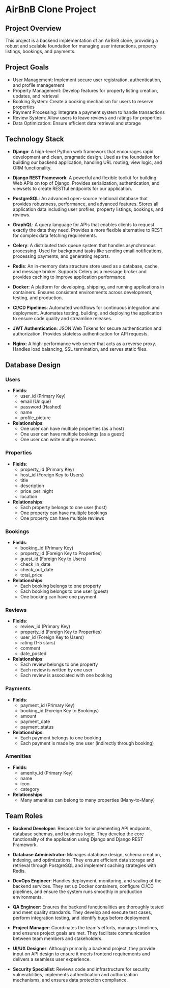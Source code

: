 # AirBnB Clone Project

## Project Overview

This project is a backend implementation of an AirBnB clone, providing a robust and scalable foundation for managing user interactions, property listings, bookings, and payments.

## Project Goals

- User Management: Implement secure user registration, authentication, and profile management
- Property Management: Develop features for property listing creation, updates, and retrieval
- Booking System: Create a booking mechanism for users to reserve properties
- Payment Processing: Integrate a payment system to handle transactions
- Review System: Allow users to leave reviews and ratings for properties
- Data Optimization: Ensure efficient data retrieval and storage

## Technology Stack

- **Django**: A high-level Python web framework that encourages rapid development and clean, pragmatic design. Used as the foundation for building our backend application, handling URL routing, view logic, and ORM functionality.

- **Django REST Framework**: A powerful and flexible toolkit for building Web APIs on top of Django. Provides serialization, authentication, and viewsets to create RESTful endpoints for our application.

- **PostgreSQL**: An advanced open-source relational database that provides robustness, performance, and advanced features. Stores all application data including user profiles, property listings, bookings, and reviews.

- **GraphQL**: A query language for APIs that enables clients to request exactly the data they need. Provides a more flexible alternative to REST for complex data fetching requirements.

- **Celery**: A distributed task queue system that handles asynchronous processing. Used for background tasks like sending email notifications, processing payments, and generating reports.

- **Redis**: An in-memory data structure store used as a database, cache, and message broker. Supports Celery as a message broker and provides caching to improve application performance.

- **Docker**: A platform for developing, shipping, and running applications in containers. Ensures consistent environments across development, testing, and production.

- **CI/CD Pipelines**: Automated workflows for continuous integration and deployment. Automates testing, building, and deploying the application to ensure code quality and streamline releases.

- **JWT Authentication**: JSON Web Tokens for secure authentication and authorization. Provides stateless authentication for API requests.

- **Nginx**: A high-performance web server that acts as a reverse proxy. Handles load balancing, SSL termination, and serves static files.

## Database Design

### Users
- **Fields**:
  - user_id (Primary Key)
  - email (Unique)
  - password (Hashed)
  - name
  - profile_picture
- **Relationships**:
  - One user can have multiple properties (as a host)
  - One user can have multiple bookings (as a guest)
  - One user can write multiple reviews

### Properties
- **Fields**:
  - property_id (Primary Key)
  - host_id (Foreign Key to Users)
  - title
  - description
  - price_per_night
  - location
- **Relationships**:
  - Each property belongs to one user (host)
  - One property can have multiple bookings
  - One property can have multiple reviews

### Bookings
- **Fields**:
  - booking_id (Primary Key)
  - property_id (Foreign Key to Properties)
  - guest_id (Foreign Key to Users)
  - check_in_date
  - check_out_date
  - total_price
- **Relationships**:
  - Each booking belongs to one property
  - Each booking belongs to one user (guest)
  - One booking can have one payment

### Reviews
- **Fields**:
  - review_id (Primary Key)
  - property_id (Foreign Key to Properties)
  - user_id (Foreign Key to Users)
  - rating (1-5 stars)
  - comment
  - date_posted
- **Relationships**:
  - Each review belongs to one property
  - Each review is written by one user
  - Each review is associated with one booking

### Payments
- **Fields**:
  - payment_id (Primary Key)
  - booking_id (Foreign Key to Bookings)
  - amount
  - payment_date
  - payment_status
- **Relationships**:
  - Each payment belongs to one booking
  - Each payment is made by one user (indirectly through booking)

### Amenities
- **Fields**:
  - amenity_id (Primary Key)
  - name
  - icon
  - category
- **Relationships**:
  - Many amenities can belong to many properties (Many-to-Many)

## Team Roles

- **Backend Developer**: Responsible for implementing API endpoints, database schemas, and business logic. They develop the core functionality of the application using Django and Django REST Framework.

- **Database Administrator**: Manages database design, schema creation, indexing, and optimizations. They ensure efficient data storage and retrieval through PostgreSQL and implement caching strategies with Redis.

- **DevOps Engineer**: Handles deployment, monitoring, and scaling of the backend services. They set up Docker containers, configure CI/CD pipelines, and ensure the system runs smoothly in production environments.

- **QA Engineer**: Ensures the backend functionalities are thoroughly tested and meet quality standards. They develop and execute test cases, perform integration testing, and identify bugs before deployment.

- **Project Manager**: Coordinates the team's efforts, manages timelines, and ensures project goals are met. They facilitate communication between team members and stakeholders.

- **UI/UX Designer**: Although primarily a backend project, they provide input on API design to ensure it meets frontend requirements and delivers a seamless user experience.

- **Security Specialist**: Reviews code and infrastructure for security vulnerabilities, implements authentication and authorization mechanisms, and ensures data protection compliance.